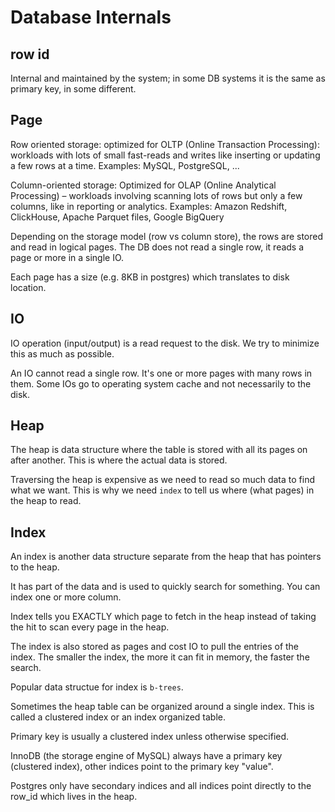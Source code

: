 # Database Internals

## row id

Internal and maintained by the system; in some DB systems it is the same as primary key, in some different.

## Page

Row oriented storage: optimized for OLTP (Online Transaction Processing): workloads with lots of small fast-reads and writes like inserting or updating a few rows at a time. Examples: MySQL, PostgreSQL, ... 

Column-oriented storage: Optimized for OLAP (Online Analytical Processing) – workloads involving scanning lots of rows but only a few columns, like in reporting or analytics. Examples: Amazon Redshift, ClickHouse, Apache Parquet files, Google BigQuery

Depending on the storage model (row vs column store), the rows are stored and read in logical pages. The DB does not read a single row, it reads a page or more in a single IO.

Each page has a size (e.g. 8KB in postgres) which translates to disk location.

## IO

IO operation (input/output) is a read request to the disk. We try to minimize this as much as possible.

An IO cannot read a single row. It's one or more pages with many rows in them. Some IOs go to operating system cache and not necessarily to the disk.

## Heap

The heap is data structure where the table is stored with all its pages on after another. This is where the actual data is stored.

Traversing the heap is expensive as we need to read so much data to find what we want. This is why we need `index` to tell us where (what pages) in the heap to read.

## Index

An index is another data structure separate from the heap that has pointers to the heap.

It has part of the data and is used to quickly search for something. You can index one or more column.

Index tells you EXACTLY which page to fetch in the heap instead of taking the hit to scan every page in the heap.

The index is also stored as pages and cost IO to pull the entries of the index. The smaller the index, the more it can fit in memory, the faster the search.

Popular data structue for index is `b-trees`.

Sometimes the heap table can be organized around a single index. This is called a clustered index or an index organized table.

Primary key is usually a clustered index unless otherwise specified.

InnoDB (the storage engine of MySQL) always have a primary key (clustered index), other indices point to the primary key "value".

Postgres only have secondary indices and all indices point directly to the row_id which lives in the heap.